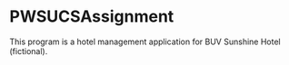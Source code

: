 # PWSUCSAssignment

This program is a hotel management application for BUV Sunshine Hotel (fictional).
